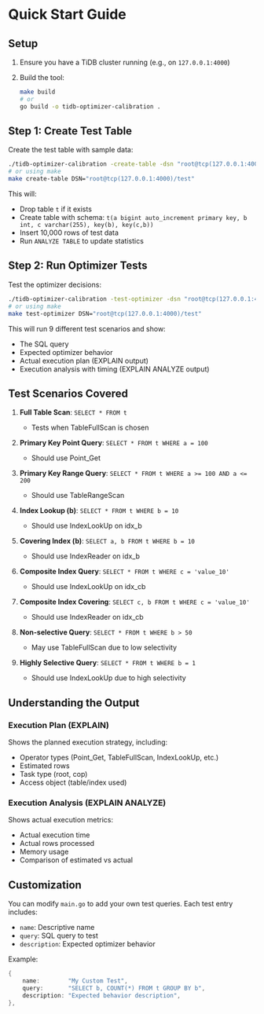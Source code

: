 # Quick Start Guide

## Setup

1. Ensure you have a TiDB cluster running (e.g., on `127.0.0.1:4000`)

2. Build the tool:
   ```bash
   make build
   # or
   go build -o tidb-optimizer-calibration .
   ```

## Step 1: Create Test Table

Create the test table with sample data:

```bash
./tidb-optimizer-calibration -create-table -dsn "root@tcp(127.0.0.1:4000)/test"
# or using make
make create-table DSN="root@tcp(127.0.0.1:4000)/test"
```

This will:
- Drop table `t` if it exists
- Create table with schema: `t(a bigint auto_increment primary key, b int, c varchar(255), key(b), key(c,b))`
- Insert 10,000 rows of test data
- Run `ANALYZE TABLE` to update statistics

## Step 2: Run Optimizer Tests

Test the optimizer decisions:

```bash
./tidb-optimizer-calibration -test-optimizer -dsn "root@tcp(127.0.0.1:4000)/test"
# or using make
make test-optimizer DSN="root@tcp(127.0.0.1:4000)/test"
```

This will run 9 different test scenarios and show:
- The SQL query
- Expected optimizer behavior
- Actual execution plan (EXPLAIN output)
- Execution analysis with timing (EXPLAIN ANALYZE output)

## Test Scenarios Covered

1. **Full Table Scan**: `SELECT * FROM t`
   - Tests when TableFullScan is chosen

2. **Primary Key Point Query**: `SELECT * FROM t WHERE a = 100`
   - Should use Point_Get

3. **Primary Key Range Query**: `SELECT * FROM t WHERE a >= 100 AND a <= 200`
   - Should use TableRangeScan

4. **Index Lookup (b)**: `SELECT * FROM t WHERE b = 10`
   - Should use IndexLookUp on idx_b

5. **Covering Index (b)**: `SELECT a, b FROM t WHERE b = 10`
   - Should use IndexReader on idx_b

6. **Composite Index Query**: `SELECT * FROM t WHERE c = 'value_10'`
   - Should use IndexLookUp on idx_cb

7. **Composite Index Covering**: `SELECT c, b FROM t WHERE c = 'value_10'`
   - Should use IndexReader on idx_cb

8. **Non-selective Query**: `SELECT * FROM t WHERE b > 50`
   - May use TableFullScan due to low selectivity

9. **Highly Selective Query**: `SELECT * FROM t WHERE b = 1`
   - Should use IndexLookUp due to high selectivity

## Understanding the Output

### Execution Plan (EXPLAIN)
Shows the planned execution strategy, including:
- Operator types (Point_Get, TableFullScan, IndexLookUp, etc.)
- Estimated rows
- Task type (root, cop)
- Access object (table/index used)

### Execution Analysis (EXPLAIN ANALYZE)
Shows actual execution metrics:
- Actual execution time
- Actual rows processed
- Memory usage
- Comparison of estimated vs actual

## Customization

You can modify `main.go` to add your own test queries. Each test entry includes:
- `name`: Descriptive name
- `query`: SQL query to test
- `description`: Expected optimizer behavior

Example:
```go
{
    name:        "My Custom Test",
    query:       "SELECT b, COUNT(*) FROM t GROUP BY b",
    description: "Expected behavior description",
},
```
